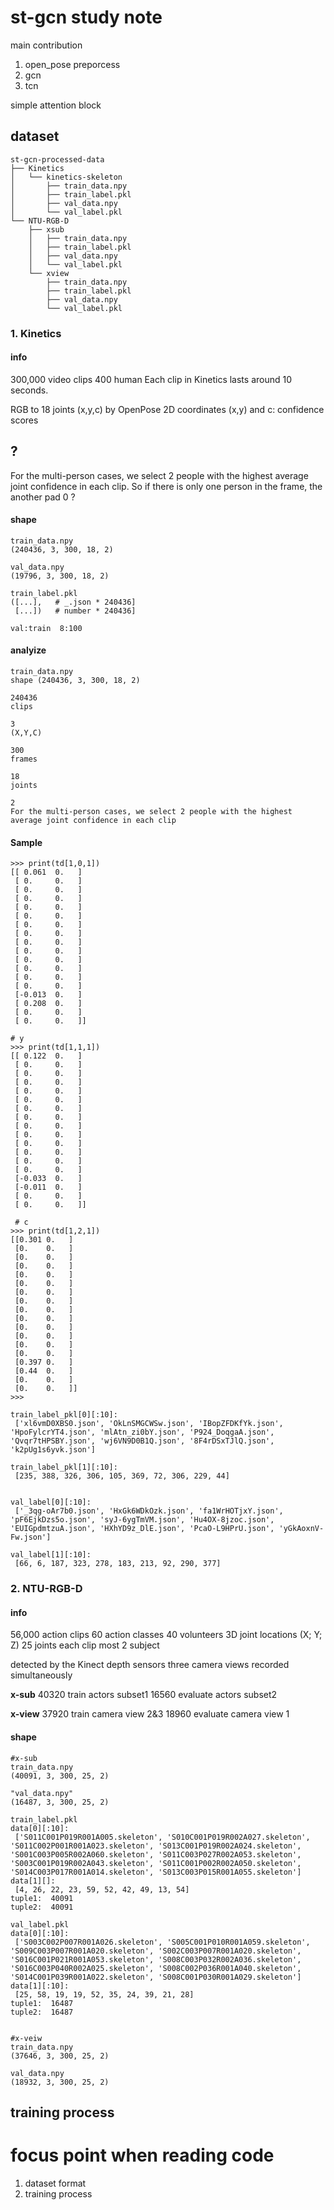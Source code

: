 # st-gcn study note
main contribution
1. open_pose preporcess
2. gcn
3. tcn

simple attention block


## dataset
```
st-gcn-processed-data
├── Kinetics
│   └── kinetics-skeleton
│       ├── train_data.npy
│       ├── train_label.pkl
│       ├── val_data.npy
│       └── val_label.pkl
└── NTU-RGB-D
    ├── xsub
    │   ├── train_data.npy
    │   ├── train_label.pkl
    │   ├── val_data.npy
    │   └── val_label.pkl
    └── xview
        ├── train_data.npy
        ├── train_label.pkl
        ├── val_data.npy
        └── val_label.pkl

```
### 1. Kinetics
#### info
300,000 video clips
400 human
Each clip in Kinetics lasts around 10 seconds.

RGB to 18 joints (x,y,c) by OpenPose
2D coordinates (x,y) and c: confidence scores

## ?
For the multi-person
cases, we select 2 people with the highest average joint confidence in each clip. So if there is only one person in the frame, the another pad 0 ?
#### shape
```
train_data.npy
(240436, 3, 300, 18, 2)

val_data.npy
(19796, 3, 300, 18, 2)

train_label.pkl
([...],   # _.json * 240436]
 [...])   # number * 240436]

val:train  8:100
```


#### analyize
```
train_data.npy
shape (240436, 3, 300, 18, 2)

240436 
clips

3 
(X,Y,C)

300 
frames

18 
joints

2 
For the multi-person cases, we select 2 people with the highest average joint confidence in each clip
```


#### Sample 
```
>>> print(td[1,0,1]) 
[[ 0.061  0.   ]
 [ 0.     0.   ]
 [ 0.     0.   ]
 [ 0.     0.   ]
 [ 0.     0.   ]
 [ 0.     0.   ]
 [ 0.     0.   ]
 [ 0.     0.   ]
 [ 0.     0.   ]
 [ 0.     0.   ]
 [ 0.     0.   ]
 [ 0.     0.   ]
 [ 0.     0.   ]
 [ 0.     0.   ]
 [-0.013  0.   ]
 [ 0.208  0.   ]
 [ 0.     0.   ]
 [ 0.     0.   ]]

# y 
>>> print(td[1,1,1])
[[ 0.122  0.   ]
 [ 0.     0.   ]
 [ 0.     0.   ]
 [ 0.     0.   ]
 [ 0.     0.   ]
 [ 0.     0.   ]
 [ 0.     0.   ]
 [ 0.     0.   ]
 [ 0.     0.   ]
 [ 0.     0.   ]
 [ 0.     0.   ]
 [ 0.     0.   ]
 [ 0.     0.   ]
 [ 0.     0.   ]
 [-0.033  0.   ]
 [-0.011  0.   ]
 [ 0.     0.   ]
 [ 0.     0.   ]]

 # c
>>> print(td[1,2,1])
[[0.301 0.   ]
 [0.    0.   ]
 [0.    0.   ]
 [0.    0.   ]
 [0.    0.   ]
 [0.    0.   ]
 [0.    0.   ]
 [0.    0.   ]
 [0.    0.   ]
 [0.    0.   ]
 [0.    0.   ]
 [0.    0.   ]
 [0.    0.   ]
 [0.    0.   ]
 [0.397 0.   ]
 [0.44  0.   ]
 [0.    0.   ]
 [0.    0.   ]]
>>>

train_label_pkl[0][:10]:
 ['xl6vmD0XBS0.json', 'OkLnSMGCWSw.json', 'IBopZFDKfYk.json', 'HpoFylcrYT4.json', 'mlAtn_zi0bY.json', 'P924_DoqgaA.json', 'Qvqr7tHPSBY.json', 'wj6VN9D0B1Q.json', '8F4rDSxTJlQ.json', 'k2pUg1s6yvk.json']

train_label_pkl[1][:10]:
 [235, 388, 326, 306, 105, 369, 72, 306, 229, 44]


val_label[0][:10]:
 ['_3qg-oAr7b0.json', 'HxGk6WDkOzk.json', 'fa1WrHOTjxY.json', 'pF6EjkDzs5o.json', 'syJ-6ygTmVM.json', 'Hu4OX-8jzoc.json', 'EUIGpdmtzuA.json', 'HXhYD9z_DlE.json', 'PcaO-L9HPrU.json', 'yGkAoxnV-Fw.json']

val_label[1][:10]:
 [66, 6, 187, 323, 278, 183, 213, 92, 290, 377]

```

### 2. NTU-RGB-D
#### info
56,000 action clips
60 action classes
40 volunteers
3D joint locations (X; Y; Z) 
25 joints
each clip most 2 subject

detected by the Kinect depth sensors
three camera views recorded simultaneously

**x-sub**
40320 train actors subset1
16560 evaluate actors subset2

**x-view**
37920 train camera view 2&3
18960 evaluate camera view 1

#### shape
```
#x-sub
train_data.npy
(40091, 3, 300, 25, 2)

"val_data.npy"
(16487, 3, 300, 25, 2)

train_label.pkl
data[0][:10]:
 ['S011C001P019R001A005.skeleton', 'S010C001P019R002A027.skeleton', 'S011C002P001R001A023.skeleton', 'S013C001P019R002A024.skeleton', 'S001C003P005R002A060.skeleton', 'S011C003P027R002A053.skeleton', 'S003C001P019R002A043.skeleton', 'S011C001P002R002A050.skeleton', 'S014C003P017R001A014.skeleton', 'S013C003P015R001A055.skeleton']
data[1][]:
 [4, 26, 22, 23, 59, 52, 42, 49, 13, 54]
tuple1:  40091
tuple2:  40091

val_label.pkl
data[0][:10]:
 ['S003C002P007R001A026.skeleton', 'S005C001P010R001A059.skeleton', 'S009C003P007R001A020.skeleton', 'S002C003P007R001A020.skeleton', 'S016C001P021R001A053.skeleton', 'S008C003P032R002A036.skeleton', 'S016C003P040R002A025.skeleton', 'S008C002P036R001A040.skeleton', 'S014C001P039R001A022.skeleton', 'S008C001P030R001A029.skeleton']
data[1][:10]:
 [25, 58, 19, 19, 52, 35, 24, 39, 21, 28]
tuple1:  16487
tuple2:  16487


#x-veiw
train_data.npy
(37646, 3, 300, 25, 2)

val_data.npy
(18932, 3, 300, 25, 2)

```





## training process

# focus point when reading code
1. dataset format
2. training process

